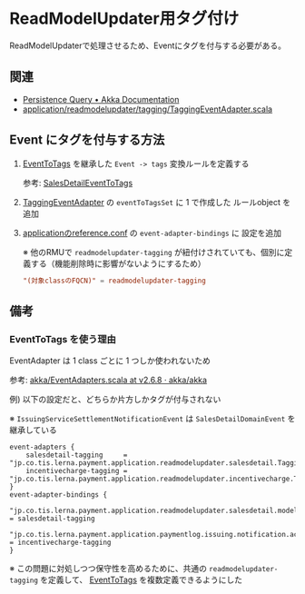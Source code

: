 # ReadModelUpdater用タグ付け

ReadModelUpdaterで処理させるため、Eventにタグを付与する必要がある。

## 関連

- [Persistence Query • Akka Documentation](https://doc.akka.io/docs/akka/current/persistence-query.html)
- [application/readmodelupdater/tagging/TaggingEventAdapter.scala](/payment-app/application/src/main/scala/jp/co/tis/lerna/payment/application/readmodelupdater/tagging/TaggingEventAdapter.scala)

## Event にタグを付与する方法

1. [EventToTags](/payment-app/application/src/main/scala/jp/co/tis/lerna/payment/application/readmodelupdater/tagging/EventToTags.scala) を継承した `Event -> tags` 変換ルールを定義する
   
   参考: [SalesDetailEventToTags](/payment-app/application/src/main/scala/jp/co/tis/lerna/payment/application/readmodelupdater/tagging/salesdetail/SalesDetailEventToTags.scala)
 
1.  [TaggingEventAdapter](/payment-app/application/src/main/scala/jp/co/tis/lerna/payment/application/readmodelupdater/tagging/TaggingEventAdapter.scala) の `eventToTagsSet` に 1 で作成した ルールobject を追加

1. [applicationのreference.conf](/payment-app/application/src/main/resources/reference.conf) の `event-adapter-bindings` に 設定を追加
    
    ※ 他のRMUで `readmodelupdater-tagging` が紐付けされていても、個別に定義する（機能削除時に影響がないようにするため）
    ```conf
    "(対象classのFQCN)" = readmodelupdater-tagging
    ```

## 備考

### EventToTags を使う理由

EventAdapter は 1 class ごとに 1 つしか使われないため

参考: [akka/EventAdapters.scala at v2.6.8 · akka/akka](https://github.com/akka/akka/blob/v2.6.8/akka-persistence/src/main/scala/akka/persistence/journal/EventAdapters.scala#L30-L53)

例) 以下の設定だと、どちらか片方しかタグが付与されない

※ `IssuingServiceSettlementNotificationEvent` は `SalesDetailDomainEvent` を継承している

```hocon
event-adapters {
    salesdetail-tagging     = "jp.co.tis.lerna.payment.application.readmodelupdater.salesdetail.TaggingEventAdapter"
    incentivecharge-tagging = "jp.co.tis.lerna.payment.application.readmodelupdater.incentivecharge.TaggingEventAdapter"
}
event-adapter-bindings {
    "jp.co.tis.lerna.payment.application.readmodelupdater.salesdetail.model.SalesDetailDomainEvent"                       = salesdetail-tagging
    "jp.co.tis.lerna.payment.application.paymentlog.issuing.notification.actor.IssuingServiceSettlementNotificationEvent" = incentivecharge-tagging
}
```

※ この問題に対処しつつ保守性を高めるために、共通の `readmodelupdater-tagging` を定義して、 [EventToTags](/payment-app/application/src/main/scala/jp/co/tis/lerna/payment/application/readmodelupdater/tagging/EventToTags.scala) を複数定義できるようにした
